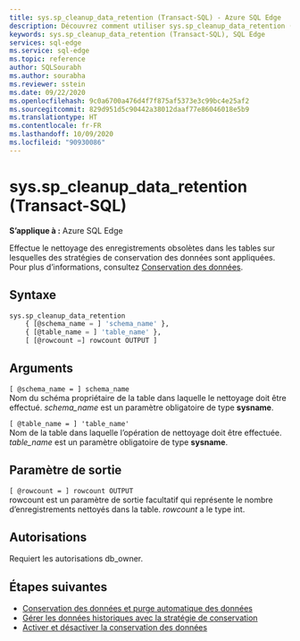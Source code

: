 ```yaml
---
title: sys.sp_cleanup_data_retention (Transact-SQL) - Azure SQL Edge
description: Découvrez comment utiliser sys.sp_cleanup_data_retention (Transact-SQL) dans Azure SQL Edge
keywords: sys.sp_cleanup_data_retention (Transact-SQL), SQL Edge
services: sql-edge
ms.service: sql-edge
ms.topic: reference
author: SQLSourabh
ms.author: sourabha
ms.reviewer: sstein
ms.date: 09/22/2020
ms.openlocfilehash: 9c0a6700a476d4f7f875af5373e3c99bc4e25af2
ms.sourcegitcommit: 829d951d5c90442a38012daaf77e86046018e5b9
ms.translationtype: HT
ms.contentlocale: fr-FR
ms.lasthandoff: 10/09/2020
ms.locfileid: "90930086"
---
```

# <a name="syssp_cleanup_data_retention-transact-sql"></a>sys.sp_cleanup_data_retention (Transact-SQL)

**S’applique à :** Azure SQL Edge

Effectue le nettoyage des enregistrements obsolètes dans les tables sur lesquelles des stratégies de conservation des données sont appliquées. Pour plus d’informations, consultez [Conservation des données](data-retention-overview.md). 

## <a name="syntax"></a>Syntaxe 

```sql
sys.sp_cleanup_data_retention   
    { [@schema_name = ] 'schema_name' },  
    { [@table_name = ] 'table_name' },   
    [ [@rowcount =] rowcount OUTPUT ]    

```

## <a name="arguments"></a>Arguments  
`[ @schema_name = ] schema_name`    
 Nom du schéma propriétaire de la table dans laquelle le nettoyage doit être effectué. *schema_name* est un paramètre obligatoire de type **sysname**.
  
`[ @table_name = ] 'table_name'`    
 Nom de la table dans laquelle l’opération de nettoyage doit être effectuée. *table_name* est un paramètre obligatoire de type **sysname**.

## <a name="output-parameter"></a>Paramètre de sortie  

`[ @rowcount = ] rowcount OUTPUT`   
 rowcount est un paramètre de sortie facultatif qui représente le nombre d’enregistrements nettoyés dans la table. *rowcount* a le type int.
  
## <a name="permissions"></a>Autorisations    
 Requiert les autorisations db_owner.

## <a name="next-steps"></a>Étapes suivantes
- [Conservation des données et purge automatique des données](data-retention-overview.md)
- [Gérer les données historiques avec la stratégie de conservation](data-retention-cleanup.md) 
- [Activer et désactiver la conservation des données](data-retention-enable-disable.md)
